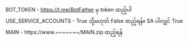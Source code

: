 BOT_TOKEN - https://t.me/BotFather မှ token ထည့်ပါ
USE_SERVICE_ACCOUNTS - True သို့မဟုတ် False ထည့်ရန်။ SA ပါလျှင် True
MAIN - https://www.~~~~~~~/MAIN.zip ထည့်ရန်
